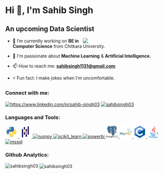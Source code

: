 <h1 align="left">Hi 👋, I'm Sahib Singh</h1>
<h2 align="left">An upcoming Data Scientist</h2>

<img src="https://i.pinimg.com/originals/ef/16/e4/ef16e4e68b0d3cb81e6bb8a8c3258d7e.gif" width =256 align="right" />

- 🔭 I’m currently working on **BE in Computer Science** from Chitkara University. 
  
- 🌱 I'm passionate about **Machine Learning** & **Artificial Intelligence.**

- 📫 How to reach me: **sahibsingh1131@gmail.com**

- ⚡ Fun fact: I make jokes when I'm uncomfortable.

<h3 align="left">Connect with me:</h3>
<p align="left">
<a href="https://linkedin.com/in/sahibsingh03/" target="blank"><img align="center" src="https://raw.githubusercontent.com/rahuldkjain/github-profile-readme-generator/master/src/images/icons/Social/linked-in-alt.svg" alt="https://www.linkedin.com/in/sahib-singh03" height="30" width="40" /></a>
<a href="mailto:sahibsingh1131@gmail.com" target="blank"><img align="center" src="https://www.freeiconspng.com/uploads/gmail-icon-33.png" alt="sahibsingh03" height="30" width="40" /></a>
</p>

<h3 align="left">Languages and Tools:</h3>
<p align="left"> 
   <a href="https://www.python.org" target="_blank" rel="noreferrer"> <img src="https://raw.githubusercontent.com/devicons/devicon/master/icons/python/python-original.svg" alt="python" width="40" height="40"/> </a>
  <a href="https://pandas.pydata.org/" target="_blank" rel="noreferrer"> <img src="https://raw.githubusercontent.com/devicons/devicon/2ae2a900d2f041da66e950e4d48052658d850630/icons/pandas/pandas-original.svg" alt="pandas" width="40" height="40"/> </a> 
  <a href="https://numpy.org/" target="_blank" rel="noreferrer"> <img src="https://miro.medium.com/max/1400/0*JehiQbB8zvkf8x7O.png" alt="numpy" width="50" height="50"/> </a> 
  <a href="https://scikit-learn.org/" target="_blank" rel="noreferrer"> <img src="https://upload.wikimedia.org/wikipedia/commons/0/05/Scikit_learn_logo_small.svg" alt="scikit_learn" width="50" height="50"/> </a> 
  <a href="https://powerbi.microsoft.com/en-au/" target="_blank" rel="noreferrer"> <img src="https://ojt.com/wp-content/uploads/2021/08/Power_BI-removebg-preview-350x350.png" alt="powerbi" width="50" height="50"/> </a>
  <a href="https://www.postgresql.org" target="_blank" rel="noreferrer"> <img src="https://raw.githubusercontent.com/devicons/devicon/master/icons/postgresql/postgresql-original-wordmark.svg" alt="postgresql" width="40" height="40"/> </a> 
    <a href="https://www.mysql.com/" target="_blank" rel="noreferrer"> <img src="https://raw.githubusercontent.com/devicons/devicon/master/icons/mysql/mysql-original-wordmark.svg" alt="mysql" width="40" height="40"/> </a>
  <a href="https://www.cprogramming.com/" target="_blank" rel="noreferrer"> <img src="https://raw.githubusercontent.com/devicons/devicon/master/icons/c/c-original.svg" alt="c" width="40" height="40"/> </a> 
  <a href="https://www.java.com" target="_blank" rel="noreferrer"> <img src="https://raw.githubusercontent.com/devicons/devicon/master/icons/java/java-original.svg" alt="java" width="40" height="40"/> </a> 
  <a href="https://www.microsoft.com/en-us/sql-server" target="_blank" rel="noreferrer"> <img src="https://www.svgrepo.com/show/303229/microsoft-sql-server-logo.svg" alt="mssql" width="40" height="40"/> </a> 

  
  </p>

<h3 align="left">Github Analytics:</h3>
<p><img align="left" src="https://github-readme-stats.vercel.app/api/top-langs?username=sahibsingh03&show_icons=true&locale=en&layout=compact" alt="sahibsingh03" /></p>




<p>&nbsp;<img align="center" src="https://github-readme-stats.vercel.app/api?username=sahibsingh03&show_icons=true&locale=en" alt="sahibsingh03" /></p>
